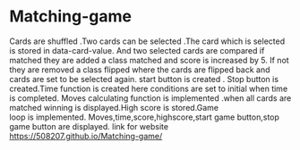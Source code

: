 # Matching-game
Cards are shuffled .Two cards can be selected .The card which is selected is stored in data-card-value. 
And two selected cards are compared if matched they are added  a class matched and score is increased by 5. 
If not they are removed a class flipped where the cards are flipped back and cards are set to be selected again.
start button is created . Stop button is created.Time function is created here conditions are set to initial when time is completed.
Moves calculating function is implemented .when all cards are matched winning is displayed.High score is stored.Game loop is implemented.
Moves,time,score,highscore,start game button,stop game button are displayed.
link for website
https://508207.github.io/Matching-game/
